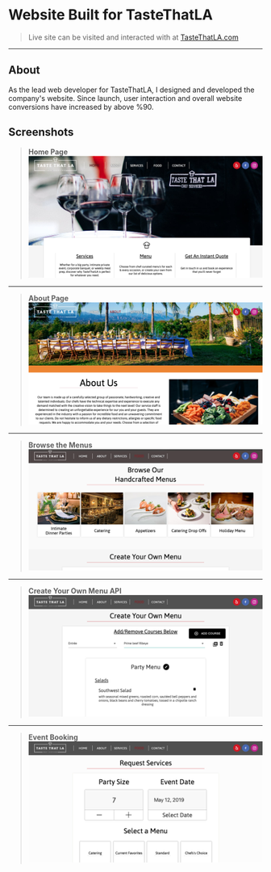 # Website Built for TasteThatLA

> Live site can be visited and interacted with at [TasteThatLA.com]

___


## About

As the lead web developer for TasteThatLA, I designed and developed the company's website. Since launch, user interaction and overall website conversions have increased by above %90. 

## Screenshots


> **Home Page** 
![pic1]

______________________________________________________________________________________________________________________________


> **About Page** 
![pic4]

______________________________________________________________________________________________________________________________


> **Browse the Menus**
![pic3]

______________________________________________________________________________________________________________________________


> **Create Your Own Menu API**
![pic5]

______________________________________________________________________________________________________________________________


> **Event Booking**
![pic6]

<!-- Markdown link & img dfn's -->
[pic1]: https://github.com/Joshua-Maldonado/TasteThatLA/blob/master/images/Home.png
[TasteThatLA.com]: https://www.tastethatla.com/
[pic4]: https://github.com/Joshua-Maldonado/TasteThatLA/blob/master/images/AboutPage.png
[pic3]: https://github.com/Joshua-Maldonado/TasteThatLA/blob/master/images/BrowseMenus.png
[pic5]: https://github.com/Joshua-Maldonado/TasteThatLA/blob/master/images/Create%20Your%20Menu%20API.png
[pic6]: https://github.com/Joshua-Maldonado/TasteThatLA/blob/master/images/Book%20Event.png
